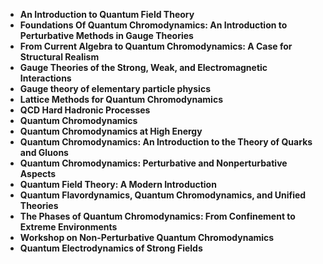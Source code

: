 <ul>

                             

 <li><b><a target="_blank" href="https://github.com/manjunath5496/Quantum-Chromodynamics-Books/blob/master/qmd(1).pdf" style="text-decoration:none;">An Introduction to Quantum Field Theory</a></b></li>

 <li><b><a target="_blank" href="https://github.com/manjunath5496/Quantum-Chromodynamics-Books/blob/master/qmd(2).pdf" style="text-decoration:none;">Foundations Of Quantum Chromodynamics: An Introduction to Perturbative Methods in Gauge Theories</a></b></li>

<li><b><a target="_blank" href="https://github.com/manjunath5496/Quantum-Chromodynamics-Books/blob/master/qmd(3).pdf" style="text-decoration:none;">From Current Algebra to Quantum Chromodynamics: A Case for Structural Realism</a></b></li>
 <li><b><a target="_blank" href="https://github.com/manjunath5496/Quantum-Chromodynamics-Books/blob/master/qmd(4).pdf" style="text-decoration:none;">Gauge Theories of the Strong, Weak, and Electromagnetic Interactions</a></b></li>                              
<li><b><a target="_blank" href="https://github.com/manjunath5496/Quantum-Chromodynamics-Books/blob/master/qmd(5).pdf" style="text-decoration:none;">Gauge theory of elementary particle physics</a></b></li>
<li><b><a target="_blank" href="https://github.com/manjunath5496/Quantum-Chromodynamics-Books/blob/master/qmd(6).pdf" style="text-decoration:none;">Lattice Methods for Quantum Chromodynamics</a></b></li>
 <li><b><a target="_blank" href="https://github.com/manjunath5496/Quantum-Chromodynamics-Books/blob/master/qmd(7).pdf" style="text-decoration:none;">QCD Hard Hadronic Processes</a></b></li>

 <li><b><a target="_blank" href="https://github.com/manjunath5496/Quantum-Chromodynamics-Books/blob/master/qmd(8).pdf" style="text-decoration:none;"> Quantum Chromodynamics</a></b></li>
   <li><b><a target="_blank" href="https://github.com/manjunath5496/Quantum-Chromodynamics-Books/blob/master/qmd(9).pdf" style="text-decoration:none;">Quantum Chromodynamics at High Energy</a></b></li>
  
   
 <li><b><a target="_blank" href="https://github.com/manjunath5496/Quantum-Chromodynamics-Books/blob/master/qmd(10).pdf" style="text-decoration:none;">Quantum Chromodynamics: An Introduction to the Theory of Quarks and Gluons </a></b></li>                              
<li><b><a target="_blank" href="https://github.com/manjunath5496/Quantum-Chromodynamics-Books/blob/master/qmd(11).pdf" style="text-decoration:none;">Quantum Chromodynamics: Perturbative and Nonperturbative Aspects</a></b></li>
<li><b><a target="_blank" href="https://github.com/manjunath5496/Quantum-Chromodynamics-Books/blob/master/qmd(12).pdf" style="text-decoration:none;">Quantum Field Theory: A Modern Introduction</a></b></li>
<li><b><a target="_blank" href="https://github.com/manjunath5496/Quantum-Chromodynamics-Books/blob/master/qmd(13).pdf" style="text-decoration:none;">Quantum Flavordynamics, Quantum Chromodynamics, and Unified Theories</a></b></li>

<li><b><a target="_blank" href="https://github.com/manjunath5496/Quantum-Chromodynamics-Books/blob/master/qmd(14).pdf" style="text-decoration:none;">The Phases of Quantum Chromodynamics: From Confinement to Extreme Environments</a></b></li>
                              
<li><b><a target="_blank" href="https://github.com/manjunath5496/Quantum-Chromodynamics-Books/blob/master/qmd(15).pdf" style="text-decoration:none;">Workshop on Non-Perturbative Quantum Chromodynamics</a></b></li>

<li><b><a target="_blank" href="https://github.com/manjunath5496/Quantum-Chromodynamics-Books/blob/master/qmd(16).pdf" style="text-decoration:none;">Quantum Electrodynamics of Strong Fields</a></b></li>

</ul>

